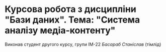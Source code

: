 # Курсова робота з дисципліни "Бази даних". Тема: "Система аналізу медіа-контенту"

Виконав студент другого курсу, групи ІМ-22 _Басараб Станіслав_ (тімлід)


